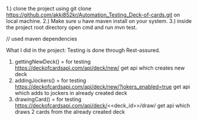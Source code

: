 1.) clone the project using git clone <https://github.com/akki852kr/Automation_Testing_Deck-of-cards.git>  on local machine. 
2.) Make sure u have maven install on your system.
3.) inside the project root directory open cmd and run mvn test.

// used maven dependencies

What I did in the project:
Testing is done through Rest-assured.
1. gettingNewDeck() = for testing https://deckofcardsapi.com/api/deck/new/
   get api which creates new deck
2. addingJockers() = for testing https://deckofcardsapi.com/api/deck/new/?jokers_enabled=true
   get api which adds to jockers in already created deck
3. drawingCard() = for testing https://deckofcardsapi.com/api/deck/<<deck_id>>/draw/
   get api which draws 2 cards from the already created deck 



 
